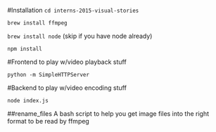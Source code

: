 #Installation
```cd interns-2015-visual-stories```

```brew install ffmpeg```

```brew install node``` (skip if you have node already)

```npm install```

#Frontend
to play w/video playback stuff

```python -m SimpleHTTPServer```

#Backend
to play w/video encoding stuff

```node index.js```

##rename_files
A bash script to help you get image files into the right format to be read by ffmpeg


